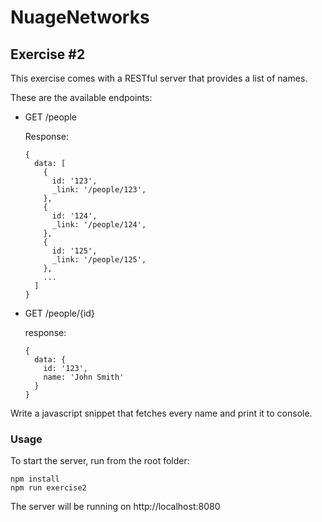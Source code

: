 # NuageNetworks

## Exercise #2

This exercise comes with a RESTful server that provides a list of names.

These are the available endpoints:

- GET /people

  Response:
  ```
  {
    data: [
      {
        id: '123',
        _link: '/people/123',
      },
      {
        id: '124',
        _link: '/people/124',
      },
      {
        id: '125',
        _link: '/people/125',
      },
      ...
    ]
  }
  ```

- GET /people/{id}

  response:
  ```
  {
    data: {
      id: '123',
      name: 'John Smith'
    }
  }
  ```

Write a javascript snippet that fetches every name and print it to console.

### Usage

To start the server, run from the root folder:

```
npm install
npm run exercise2
```

The server will be running on http://localhost:8080

